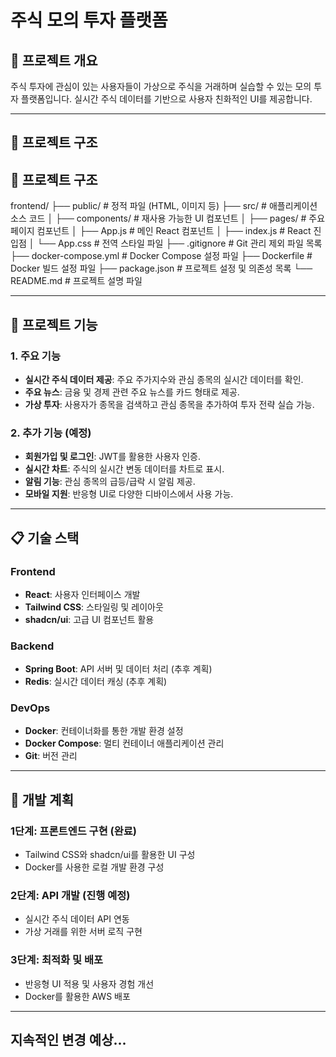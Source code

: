 # 주식 모의 투자 플랫폼

## 📖 프로젝트 개요
주식 투자에 관심이 있는 사용자들이 가상으로 주식을 거래하며 실습할 수 있는 모의 투자 플랫폼입니다. 실시간 주식 데이터를 기반으로 사용자 친화적인 UI를 제공합니다.

---

## 📂 프로젝트 구조
## 📂 프로젝트 구조

frontend/
├── public/                     # 정적 파일 (HTML, 이미지 등)
├── src/                        # 애플리케이션 소스 코드
│   ├── components/             # 재사용 가능한 UI 컴포넌트
│   ├── pages/                  # 주요 페이지 컴포넌트
│   ├── App.js                  # 메인 React 컴포넌트
│   ├── index.js                # React 진입점
│   └── App.css                 # 전역 스타일 파일
├── .gitignore                  # Git 관리 제외 파일 목록
├── docker-compose.yml          # Docker Compose 설정 파일
├── Dockerfile                  # Docker 빌드 설정 파일
├── package.json                # 프로젝트 설정 및 의존성 목록
└── README.md                   # 프로젝트 설명 파일

---

## 🚀 프로젝트 기능

### 1. **주요 기능**
- **실시간 주식 데이터 제공**: 주요 주가지수와 관심 종목의 실시간 데이터를 확인.
- **주요 뉴스**: 금융 및 경제 관련 주요 뉴스를 카드 형태로 제공.
- **가상 투자**: 사용자가 종목을 검색하고 관심 종목을 추가하여 투자 전략 실습 가능.

### 2. **추가 기능 (예정)**
- **회원가입 및 로그인**: JWT를 활용한 사용자 인증.
- **실시간 차트**: 주식의 실시간 변동 데이터를 차트로 표시.
- **알림 기능**: 관심 종목의 급등/급락 시 알림 제공.
- **모바일 지원**: 반응형 UI로 다양한 디바이스에서 사용 가능.

---

## 📋 기술 스택
### **Frontend**
- **React**: 사용자 인터페이스 개발
- **Tailwind CSS**: 스타일링 및 레이아웃
- **shadcn/ui**: 고급 UI 컴포넌트 활용

### **Backend**
- **Spring Boot**: API 서버 및 데이터 처리 (추후 계획)
- **Redis**: 실시간 데이터 캐싱 (추후 계획)

### **DevOps**
- **Docker**: 컨테이너화를 통한 개발 환경 설정
- **Docker Compose**: 멀티 컨테이너 애플리케이션 관리
- **Git**: 버전 관리

---

## 📅 개발 계획
### **1단계**: 프론트엔드 구현 (완료)
- Tailwind CSS와 shadcn/ui를 활용한 UI 구성
- Docker를 사용한 로컬 개발 환경 구성

### **2단계**: API 개발 (진행 예정)
- 실시간 주식 데이터 API 연동
- 가상 거래를 위한 서버 로직 구현

### **3단계**: 최적화 및 배포
- 반응형 UI 적용 및 사용자 경험 개선
- Docker를 활용한 AWS 배포

---

## 지속적인 변경 예상...
